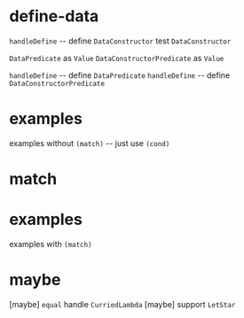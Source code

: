 # define-data

`handleDefine` -- define `DataConstructor`
test `DataConstructor`

`DataPredicate` as `Value`
`DataConstructorPredicate` as `Value`

`handleDefine` -- define `DataPredicate`
`handleDefine` -- define `DataConstructorPredicate`

# examples

examples without `(match)` -- just use `(cond)`

# match

# examples

examples with `(match)`

# maybe

[maybe] `equal` handle `CurriedLambda`
[maybe] support `LetStar`
